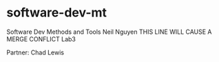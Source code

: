 # software-dev-mt
Software Dev Methods and Tools
Neil Nguyen
THIS LINE WILL CAUSE A MERGE CONFLICT
Lab3

Partner: Chad Lewis

